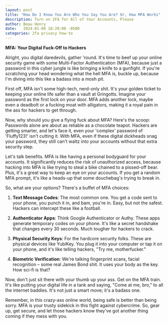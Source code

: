 ```yaml
---
layout: post
title: "How Do I Know You Are Who You Say You Are? Or, How MFA Works"
description: Turn on 2FA for All of Your Accounts, Please
author: Beau Henry
date:   2024-01-08 18:20:00 -0500
categories: 2fa privacy how-to
---
```


**MFA: Your Digital Fuck-Off to Hackers**

Alright, you digital daredevils, gather 'round. It's time to beef up your online security game with some Multi-Factor Authentication (MFA), because just a password in this cyber jungle is like bringing a knife to a gunfight. If you're scratching your head wondering what the hell MFA is, buckle up, because I'm diving into this like a badass into a mosh pit.

First off, MFA isn't some high-tech, nerd-only shit. It's your golden ticket to keeping your online life safer than a vault at Gringotts. Imagine your password as the first lock on your door. MFA adds another lock, maybe even a deadbolt or a fucking moat with alligators, making it a royal pain in the ass for hackers to get through.

Now, why should you give a flying fuck about MFA? Here's the scoop: Passwords alone are about as reliable as a chocolate teapot. Hackers are getting smarter, and let's face it, even your 'complex' password of 'Fluffy123!' isn't cutting it. With MFA, even if these digital dickheads snag your password, they still can't waltz into your accounts without that extra security step.

Let's talk benefits. MFA is like having a personal bodyguard for your accounts. It significantly reduces the risk of unauthorized access, because hacking into MFA is like trying to steal a bike chained to a pissed-off bear. Plus, it's a great way to keep an eye on your accounts. If you get a random MFA prompt, it's like a heads-up that some douchebag's trying to break in.

So, what are your options? There's a buffet of MFA choices:

1. **Text Message Codes**: The most common one. You get a code sent to your phone, you punch it in, and bam, you're in. Easy, but not the safest. Hackers can intercept these like a football.

2. **Authenticator Apps**: Think Google Authenticator or Authy. These apps generate temporary codes on your phone. It's like a secret handshake that changes every 30 seconds. Much tougher for hackers to crack.

3. **Physical Security Keys**: For the hardcore security folks. These are physical devices like YubiKey. You plug it into your computer or tap it on your phone, and it's like telling hackers, "Try me, motherfucker."

4. **Biometric Verification**: We're talking fingerprint scans, facial recognition – some real James Bond shit. It uses your body as the key. How sci-fi is that?

Now, don't just sit there with your thumb up your ass. Get on the MFA train. It's like putting your digital life in a tank and saying, "Come at me, bro," to all the internet baddies. It's not just a smart move; it's a badass one.

Remember, in this crazy-ass online world, being safe is better than being sorry. MFA is your trusty sidekick in this fight against cybercrime. So, gear up, get secure, and let those hackers know they've got another thing coming if they mess with you.
